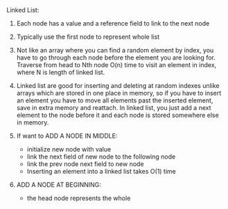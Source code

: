 Linked List:

1. Each node has a value and a reference field to link to the next node

2. Typically use the first node to represent whole list

3. Not like an array where you can find a random element by index, you have to go through each node before the element you are looking for. Traverse from head to Nth node O(n) time to visit an element in index, where N is length of linked list.

4. Linked list are good for inserting and deleting at random indexes unlike arrays which are stored in one place in memory, so if you have to insert an element you have to move all elements past the inserted element, save in extra memory and reattach. In linked list, you just add a next element to the node before it and each node is stored somewhere else in memory.

5. If want to ADD A NODE IN MIDDLE:
    - initialize new node with value
    - link the next field of new node to the following node
    - link the prev node next field to new node
    - Inserting an element into a linked list takes O(1) time

6. ADD A NODE AT BEGINNING:
    - the head node represents the whole
